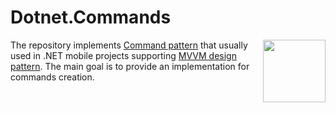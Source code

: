 # Dotnet.Commands

<img align="right" width="100px" src="https://avatars.githubusercontent.com/u/46710314?v=4" />

The repository implements [Command pattern](https://en.wikipedia.org/wiki/Command_pattern) that usually used in .NET mobile projects supporting [MVVM design pattern](https://en.wikipedia.org/wiki/Model–view–viewmodel). The main goal is to provide an implementation for commands creation.

